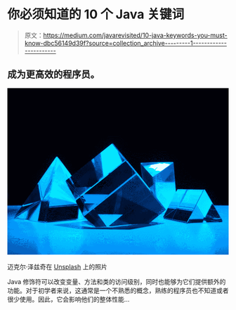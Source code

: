 # 你必须知道的 10 个 Java 关键词

> 原文：<https://medium.com/javarevisited/10-java-keywords-you-must-know-dbc56149d39f?source=collection_archive---------1----------------------->

## 成为更高效的程序员。

![](img/1facde99c3d736c4b970d831983a7204.png)

迈克尔·泽兹奇在 [Unsplash](https://unsplash.com?utm_source=medium&utm_medium=referral) 上的照片

Java 修饰符可以改变变量、方法和类的访问级别，同时也能够为它们提供额外的功能。对于初学者来说，这通常是一个不熟悉的概念，熟练的程序员也不知道或者很少使用。因此，它会影响他们的整体性能…